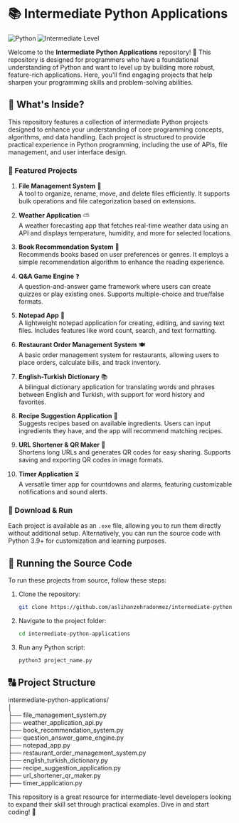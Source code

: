 # 📚 Intermediate Python Applications

![Python](https://img.shields.io/badge/Python-3.9%2B-blue.svg) ![Intermediate Level](https://img.shields.io/badge/Intermediate-Level-orange.svg)

Welcome to the **Intermediate Python Applications** repository! 🎉 This repository is designed for programmers who have a foundational understanding of Python and want to level up by building more robust, feature-rich applications. Here, you'll find engaging projects that help sharpen your programming skills and problem-solving abilities.

## 🚀 What's Inside?

This repository features a collection of intermediate Python projects designed to enhance your understanding of core programming concepts, algorithms, and data handling. Each project is structured to provide practical experience in Python programming, including the use of APIs, file management, and user interface design.

### 🌟 Featured Projects

1. **File Management System** 📂  
   A tool to organize, rename, move, and delete files efficiently. It supports bulk operations and file categorization based on extensions.

2. **Weather Application** ⛅  
   A weather forecasting app that fetches real-time weather data using an API and displays temperature, humidity, and more for selected locations.

3. **Book Recommendation System** 📖  
   Recommends books based on user preferences or genres. It employs a simple recommendation algorithm to enhance the reading experience.

4. **Q&A Game Engine** ❓  
   A question-and-answer game framework where users can create quizzes or play existing ones. Supports multiple-choice and true/false formats.

5. **Notepad App** 📝  
   A lightweight notepad application for creating, editing, and saving text files. Includes features like word count, search, and text formatting.

6. **Restaurant Order Management System** 🍽️  
   A basic order management system for restaurants, allowing users to place orders, calculate bills, and track inventory.

7. **English-Turkish Dictionary** 📚  
   A bilingual dictionary application for translating words and phrases between English and Turkish, with support for word history and favorites.

8. **Recipe Suggestion Application** 🍳  
   Suggests recipes based on available ingredients. Users can input ingredients they have, and the app will recommend matching recipes.

9. **URL Shortener & QR Maker** 🔗  
   Shortens long URLs and generates QR codes for easy sharing. Supports saving and exporting QR codes in image formats.

10. **Timer Application** ⏳  
    A versatile timer app for countdowns and alarms, featuring customizable notifications and sound alerts.

### 🔢 Download & Run

Each project is available as an `.exe` file, allowing you to run them directly without additional setup. Alternatively, you can run the source code with Python 3.9+ for customization and learning purposes.

## 🔧 Running the Source Code

To run these projects from source, follow these steps:

1. Clone the repository:
    ```bash
    git clone https://github.com/aslihanzehradonmez/intermediate-python-applications.git
    ```

2. Navigate to the project folder:
    ```bash
    cd intermediate-python-applications
    ```

3. Run any Python script:
    ```bash
    python3 project_name.py
    ```

## 🔠 Project Structure

intermediate-python-applications/  
│  
├── file_management_system.py  
├── weather_application_api.py  
├── book_recommendation_system.py  
├── question_answer_game_engine.py  
├── notepad_app.py  
├── restaurant_order_management_system.py  
├── english_turkish_dictionary.py  
├── recipe_suggestion_application.py  
├── url_shortener_qr_maker.py  
├── timer_application.py

This repository is a great resource for intermediate-level developers looking to expand their skill set through practical examples. Dive in and start coding! 🚀
